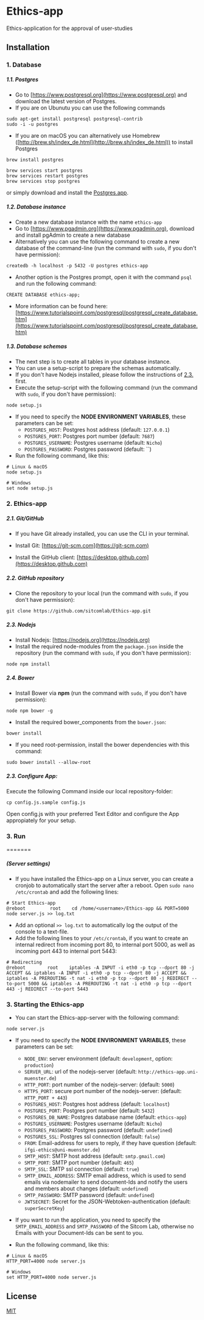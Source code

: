 # Ethics-app

Ethics-application for the approval of user-studies


## Installation

### 1. Database

##### 1.1. Postgres

* Go to [https://www.postgresql.org](https://www.postgresql.org) and download the latest version of Postgres.
* If you are on Ubunutu you can use the following commands

```
sudo apt-get install postgresql postgresql-contrib
sudo -i -u postgres

```

* If you are on macOS you can alternatively use Homebrew ([http://brew.sh/index_de.html](http://brew.sh/index_de.html)) to install Postgres

```
brew install postgres

brew services start postgres
brew services restart postgres
brew services stop postgres
```

or simply download and install the [Postgres.app](http://postgresapp.com/).

##### 1.2. Database instance

* Create a new database instance with the name `ethics-app`
* Go to [https://www.pgadmin.org](https://www.pgadmin.org), download and install pgAdmin to create a new database
* Alternatively you can use the following command to create a new database of the command-line (run the command with `sudo`, if you don't have permission):

```
createdb -h localhost -p 5432 -U postgres ethics-app
```

* Another option is the Postgres prompt, open it with the command `psql` and run the following command:

```
CREATE DATABASE ethics-app;
```

* More information can be found here:  [https://www.tutorialspoint.com/postgresql/postgresql_create_database.htm](https://www.tutorialspoint.com/postgresql/postgresql_create_database.htm)

##### 1.3. Database schemas

* The next step is to create all tables in your database instance.
* You can use a setup-script to prepare the schemas automatically.
* If you don't have Nodejs installed, please follow the instructions of [2.3.](#nodejs) first.
* Execute the setup-script with the following command (run the command with `sudo`, if you don't have permission):

```
node setup.js
```

* If you need to specify the **NODE ENVIRONMENT VARIABLES**, these parameters can be set:
    * `POSTGRES_HOST`: Postgres host address (default: `127.0.0.1`)
    * `POSTGRES_PORT`: Postgres port number (default: `7687`)
    * `POSTGRES_USERNAME`: Postgres username (default: `Nicho`)
    * `POSTGRES_PASSWORD`: Postgres password (default: ``)
* Run the following command, like this:

```
# Linux & macOS
node setup.js

# Windows
set node setup.js
```


### 2. Ethics-app

##### 2.1. Git/GitHub

* If you have Git already installed, you can use the CLI in your terminal.

* Install Git: [https://git-scm.com](https://git-scm.com)

* Install the GitHub client: [https://desktop.github.com](https://desktop.github.com)

##### 2.2. GitHub repository

* Clone the repository to your local (run the command with `sudo`, if you don't have permission):

```
git clone https://github.com/sitcomlab/Ethics-app.git
```

##### 2.3. Nodejs

* Install Nodejs: [https://nodejs.org](https://nodejs.org)
* Install the required node-modules from the `package.json` inside the repository (run the command with `sudo`, if you don't have permission):

```
node npm install
```

##### 2.4. Bower

* Install Bower via **npm** (run the command with `sudo`, if you don't have permission):

```
node npm bower -g
```

* Install the required bower_components from the `bower.json`:

```
bower install
```

* If you need root-permission, install the bower dependencies with this command:

```
sudo bower install --allow-root
```

##### 2.3. Configure App:

Execute the following Command inside our local repository-folder:
```
cp config.js.sample config.js
```
Open config.js with your preferred Text Editor and configure the App appropiately for your setup.

### 3. Run
=======
##### (Server settings)

* If you have installed the Ethics-app on a Linux server, you can create a cronjob to automatically start the server after a reboot. Open `sudo nano /etc/crontab` and add the following lines:

```
# Start Ethics-app
@reboot         root    cd /home/<username>/Ethics-app && PORT=5000 node server.js >> log.txt
```

* Add an optional `>> log.txt` to automatically log the output of the console to a text-file.
* Add the following lines to your `/etc/crontab`, if you want to create an internal redirect from incoming port 80, to internal port 5000, as well as incoming port 443 to internal port 5443:

```
# Redirecting
@reboot        root    iptables -A INPUT -i eth0 -p tcp --dport 80 -j ACCEPT && iptables -A INPUT -i eth0 -p tcp --dport 80 -j ACCEPT && iptables -A PREROUTING -t nat -i eth0 -p tcp --dport 80 -j REDIRECT --to-port 5000 && iptables -A PREROUTING -t nat -i eth0 -p tcp --dport 443 -j REDIRECT --to-port 5443
```

### 3. Starting the Ethics-app

* You can start the Ethics-app-server with the following command:

```
node server.js
```

* If you need to specify the **NODE ENVIRONMENT VARIABLES**, these parameters can be set:
    * `NODE_ENV`: server environment (default: `development`, option: `production`)
    * `SERVER_URL`: url of the nodejs-server (default: `http://ethics-app.uni-muenster.de`)
    * `HTTP_PORT`: port number of the nodejs-server: (default: `5000`)
    * `HTTPS_PORT`: secure port number of the nodejs-server: (default: `HTTP_PORT + 443`)
    * `POSTGRES_HOST`: Postgres host address (default: `localhost`)
    * `POSTGRES_PORT`: Postgres port number (default: `5432`)
    * `POSTGRES_DB_NAME`: Postgres database name (default: `ethics-app`)
    * `POSTGRES_USERNAME`: Postgres username (default: `Nicho`)
    * `POSTGRES_PASSWORD`: Postgres password (default: `undefined`)
    * `POSTGRES_SSL`: Postgres ssl connection (default: `false`)
    * `FROM`: Email-address for users to reply, if they have question (default: `ifgi-ethics@uni-muenster.de`)
    * `SMTP_HOST`: SMTP host address (default: `smtp.gmail.com`)
    * `SMTP_PORT`: SMTP port number (default: `465`)
    * `SMTP_SSL`: SMTP ssl connection (default: `true`)
    * `SMTP_EMAIL_ADDRESS`: SMTP email address, which is used to send emails via nodemailer to send document-Ids and notify the users and members about changes (default: `undefined`)
    * `SMTP_PASSWORD`: SMTP password (default: `undefined`)
    * `JWTSECRET`: Secret for the JSON-Webtoken-authentication (default: `superSecretKey`)

* If you want to run the application, you need to specify the `SMTP_EMAIL_ADDRESS` and `SMTP_PASSWORD` of the Sitcom Lab, otherwise no Emails with your Document-Ids can be sent to you.
* Run the following command, like this:

```
# Linux & macOS
HTTP_PORT=4000 node server.js

# Windows
set HTTP_PORT=4000 node server.js
```

## License

[MIT](LICENSE)
